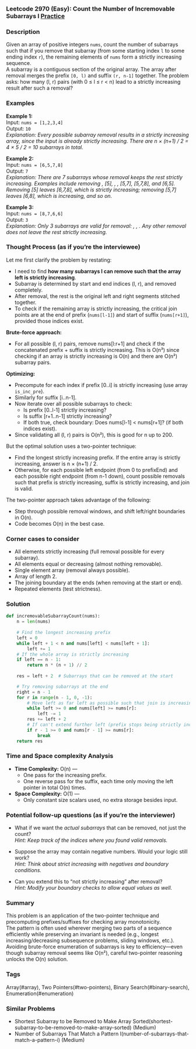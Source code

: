 ### Leetcode 2970 (Easy): Count the Number of Incremovable Subarrays I [Practice](https://leetcode.com/problems/count-the-number-of-incremovable-subarrays-i)

### Description  
Given an array of positive integers `nums`, count the number of subarrays such that if you remove that subarray (from some starting index `l` to some ending index `r`), the remaining elements of `nums` form a strictly increasing sequence.  
A subarray is a contiguous section of the original array. The array after removal merges the prefix `[0, l)` and suffix `(r, n-1]` together. The problem asks: how many (l, r) pairs (with 0 ≤ l ≤ r < n) lead to a strictly increasing result after such a removal?

### Examples  

**Example 1:**  
Input: `nums = [1,2,3,4]`  
Output: `10`  
*Explanation: Every possible subarray removal results in a strictly increasing array, since the input is already strictly increasing. There are n × (n+1) / 2 = 4 × 5 / 2 = 10 subarrays in total.*

**Example 2:**  
Input: `nums = [6,5,7,8]`  
Output: `7`  
*Explanation: There are 7 subarrays whose removal keeps the rest strictly increasing. Examples include removing , [5], , , [5,7], [5,7,8], and [6,5]. Removing [5] leaves [6,7,8], which is strictly increasing; removing [5,7] leaves [6,8], which is increasing, and so on.*

**Example 3:**  
Input: `nums = [8,7,6,6]`  
Output: `3`  
*Explanation: Only 3 subarrays are valid for removal: , , . Any other removal does not leave the rest strictly increasing.*

### Thought Process (as if you’re the interviewee)  
Let me first clarify the problem by restating:
- I need to find **how many subarrays I can remove such that the array left is strictly increasing**.  
- Subarray is determined by start and end indices (l, r), and removed completely.
- After removal, the rest is the original left and right segments stitched together.  
- To check if the remaining array is strictly increasing, the critical join points are at the end of prefix (`nums[l-1]`) and start of suffix (`nums[r+1]`), provided those indices exist.

**Brute-force approach:**  
- For all possible (l, r) pairs, remove nums[l:r+1] and check if the concatenated prefix + suffix is strictly increasing. This is O(n³) since checking if an array is strictly increasing is O(n) and there are O(n²) subarray pairs.

**Optimizing:**  
- Precompute for each index if prefix [0..i] is strictly increasing (use array `is_inc_pre`).
- Similarly for suffix [i..n-1].
- Now iterate over all possible subarrays to check:  
  - Is prefix [0..l-1] strictly increasing?  
  - Is suffix [r+1..n-1] strictly increasing?  
  - If both true, check boundary: Does nums[l-1] < nums[r+1]? (if both indices exist).
- Since validating all (l, r) pairs is O(n²), this is good for n up to 200.

But the optimal solution uses a two-pointer technique:
- Find the longest strictly increasing prefix. If the entire array is strictly increasing, answer is n × (n+1) / 2.
- Otherwise, for each possible left endpoint (from 0 to prefixEnd) and each possible right endpoint (from n-1 down), count possible removals such that prefix is strictly increasing, suffix is strictly increasing, and join is valid.

The two-pointer approach takes advantage of the following:
- Step through possible removal windows, and shift left/right boundaries in O(n).  
- Code becomes O(n) in the best case.

### Corner cases to consider  
- All elements strictly increasing (full removal possible for every subarray).
- All elements equal or decreasing (almost nothing removable).
- Single element array (removal always possible).
- Array of length 2.
- The joining boundary at the ends (when removing at the start or end).
- Repeated elements (test strictness).

### Solution

```python
def incremovableSubarrayCount(nums):
    n = len(nums)
    
    # Find the longest increasing prefix
    left = 0
    while left + 1 < n and nums[left] < nums[left + 1]:
        left += 1
    # If the whole array is strictly increasing
    if left == n - 1:
        return n * (n + 1) // 2
    
    res = left + 2  # Subarrays that can be removed at the start

    # Try removing subarrays at the end
    right = n - 1
    for r in range(n - 1, 0, -1):
        # Move left as far left as possible such that join is increasing
        while left >= 0 and nums[left] >= nums[r]:
            left -= 1
        res += left + 2
        # If can't extend further left (prefix stops being strictly increasing)
        if r - 1 >= 0 and nums[r - 1] >= nums[r]:
            break
    return res
```

### Time and Space complexity Analysis  

- **Time Complexity:** O(n) —  
  - One pass for the increasing prefix.
  - One reverse pass for the suffix, each time only moving the left pointer in total O(n) times.
- **Space Complexity:** O(1) —  
  - Only constant size scalars used, no extra storage besides input.

### Potential follow-up questions (as if you’re the interviewer)  

- What if we want the *actual subarrays* that can be removed, not just the count?  
  *Hint: Keep track of the indices where you found valid removals.*

- Suppose the array may contain negative numbers. Would your logic still work?  
  *Hint: Think about strict increasing with negatives and boundary conditions.*

- Can you extend this to “not strictly increasing” after removal?  
  *Hint: Modify your boundary checks to allow equal values as well.*

### Summary

This problem is an application of the two-pointer technique and precomputing prefixes/suffixes for checking array monotonicity.  
The pattern is often used wherever merging two parts of a sequence efficiently while preserving an invariant is needed (e.g., longest increasing/decreasing subsequence problems, sliding windows, etc.).  
Avoiding brute-force enumeration of subarrays is key to efficiency—even though subarray removal seems like O(n²), careful two-pointer reasoning unlocks the O(n) solution.

### Tags
Array(#array), Two Pointers(#two-pointers), Binary Search(#binary-search), Enumeration(#enumeration)

### Similar Problems
- Shortest Subarray to be Removed to Make Array Sorted(shortest-subarray-to-be-removed-to-make-array-sorted) (Medium)
- Number of Subarrays That Match a Pattern I(number-of-subarrays-that-match-a-pattern-i) (Medium)